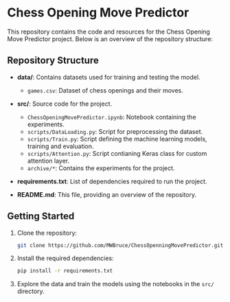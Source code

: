 # Chess Opening Move Predictor

This repository contains the code and resources for the Chess Opening Move Predictor project. Below is an overview of the repository structure:

## Repository Structure

- **data/**: Contains datasets used for training and testing the model.
    - `games.csv`: Dataset of chess openings and their moves.
    
   
- **src/**: Source code for the project.
    - `ChessOpeningMovePredictor.ipynb`: Notebook containing the experiments.
    - `scripts/DataLoading.py`: Script for preprocessing the dataset.
    - `scripts/Train.py`: Script defining the machine learning models, training and evaluation.
    - `scripts/Attention.py`: Script contianing Keras class for custom attention layer.
    - `archive/*`: Contains the experiments for the project.
    
- **requirements.txt**: List of dependencies required to run the project.

- **README.md**: This file, providing an overview of the repository.

## Getting Started

1. Clone the repository:
     ```sh
     git clone https://github.com/MWBruce/ChessOpenningMovePredictor.git
     ```
2. Install the required dependencies:
     ```sh
     pip install -r requirements.txt
     ```
3. Explore the data and train the models using the notebooks in the `src/` directory.